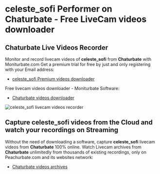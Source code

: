 # celeste_sofi Performer on Chaturbate - Free LiveCam videos downloader

## Chaturbate Live Videos Recorder

Monitor and record livecam videos of **celeste_sofi** from **Chaturbate** with Moniturbate.com
Get a premium trial for free by just and only registering with your Email address:
* [celeste_sofi Premium videos downloader](https://moniturbate.com/request-demo-licence-key.html)

Free livecam videos downloader - Moniturbate Software:
* [Chaturbate videos downloader](https://moniturbate.com/moniturbate-download-software.html)

![celeste_sofi livecam videos recorder](https://peachurnet.com/templates/moniturbate-software.png)


## Capture celeste_sofi videos from the Cloud and watch your recordings on Streaming

Without the need of downloading a software, capture **celeste_sofi** livecam videos from **Chaturbate** 100% online.
Watch Livecam archives from **Chaturbate** unlimitedly from thousands of existing recordings, only on Peachurbate.com and its websites network:
* [Chaturbate videos archives](https://peachurnet.com/)